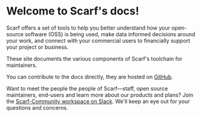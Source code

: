 # Welcome to Scarf's docs!

Scarf offers a set of tools to help you better understand how your open-source software (OSS) is being used, make data informed decisions around your work, and connect with your commercial users to financially support your project or business.

These site documents the various components of Scarf's toolchain for maintainers.

You can contribute to the docs directly, they are hosted on [GitHub](https://github.com/scarf-sh/docs).

Want to meet the people the people of Scarf—staff, open source maintainers, end-users and learn more about our products and plans? Join the [Scarf-Community workspace on Slack](https://join.slack.com/t/scarf-community/shared_invite/zt-ptndha07-Vs88XHYyHnnAOIEw9AZMgg). We'll keep an eye out for your questions and concerns.
